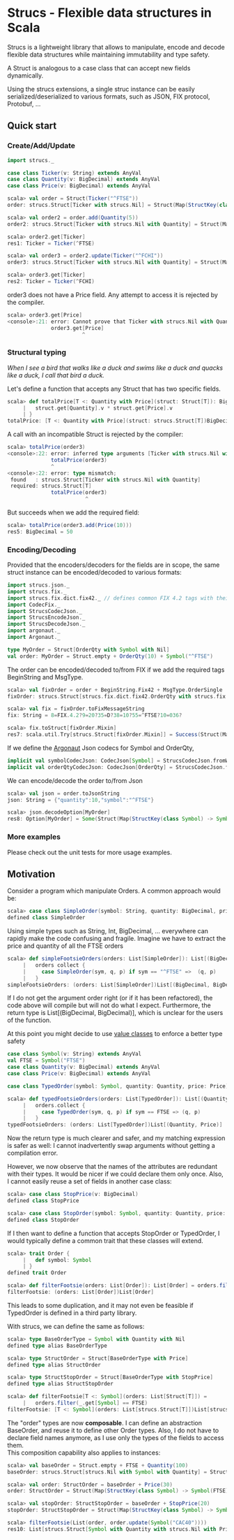 # Strucs - Flexible data structures in Scala

Strucs is a lightweight library that allows to manipulate, encode and decode flexible data structures while maintaining immutability and type safety.

A Struct is analogous to a case class that can accept new fields dynamically.

Using the strucs extensions, a single struc instance can be easily serialized/deserialized to various formats, such as JSON, FIX protocol, Protobuf, ...
  
## Quick start

### Create/Add/Update

```scala
import strucs._

case class Ticker(v: String) extends AnyVal
case class Quantity(v: BigDecimal) extends AnyVal
case class Price(v: BigDecimal) extends AnyVal
```
```scala
scala> val order = Struct(Ticker("^FTSE"))
order: strucs.Struct[Ticker with strucs.Nil] = Struct(Map(StructKey(class Ticker) -> Ticker(^FTSE)))

scala> val order2 = order.add(Quantity(5))
order2: strucs.Struct[Ticker with strucs.Nil with Quantity] = Struct(Map(StructKey(class Ticker) -> Ticker(^FTSE), StructKey(class Quantity) -> Quantity(5)))

scala> order2.get[Ticker]
res1: Ticker = Ticker(^FTSE)

scala> val order3 = order2.update(Ticker("^FCHI"))
order3: strucs.Struct[Ticker with strucs.Nil with Quantity] = Struct(Map(StructKey(class Ticker) -> Ticker(^FCHI), StructKey(class Quantity) -> Quantity(5)))

scala> order3.get[Ticker]
res2: Ticker = Ticker(^FCHI)
```
order3 does not have a Price field. Any attempt to access it is rejected by the compiler.
```scala
scala> order3.get[Price]
<console>:21: error: Cannot prove that Ticker with strucs.Nil with Quantity <:< Price.
              order3.get[Price]
                        ^
```

### Structural typing
*When I see a bird that walks like a duck and swims like a duck and quacks like a duck, I call that bird a duck.*

Let's define a function that accepts any Struct that has two specific fields.
```scala
scala> def totalPrice[T <: Quantity with Price](struct: Struct[T]): BigDecimal = {
     |   struct.get[Quantity].v * struct.get[Price].v
     | }
totalPrice: [T <: Quantity with Price](struct: strucs.Struct[T])BigDecimal
```
A call with an incompatible Struct is rejected by the compiler:  
```scala
scala> totalPrice(order3)
<console>:22: error: inferred type arguments [Ticker with strucs.Nil with Quantity] do not conform to method totalPrice's type parameter bounds [T <: Quantity with Price]
              totalPrice(order3)
              ^
<console>:22: error: type mismatch;
 found   : strucs.Struct[Ticker with strucs.Nil with Quantity]
 required: strucs.Struct[T]
              totalPrice(order3)
                         ^
```
But succeeds when we add the required field:
```scala
scala> totalPrice(order3.add(Price(10)))
res5: BigDecimal = 50
```


### Encoding/Decoding
Provided that the encoders/decoders for the fields are in scope, the same struct instance can be encoded/decoded to various formats:
```scala
import strucs.json._
import strucs.fix._
import strucs.fix.dict.fix42._ // defines common FIX 4.2 tags with their codec
import CodecFix._
import StrucsCodecJson._
import StrucsEncodeJson._
import StrucsDecodeJson._
import argonaut._
import Argonaut._

type MyOrder = Struct[OrderQty with Symbol with Nil]
val order: MyOrder = Struct.empty + OrderQty(10) + Symbol("^FTSE")
```
The order can be encoded/decoded to/from FIX if we add the required tags BeginString and MsgType. 
```scala
scala> val fixOrder = order + BeginString.Fix42 + MsgType.OrderSingle
fixOrder: strucs.Struct[strucs.fix.dict.fix42.OrderQty with strucs.fix.dict.fix42.Symbol with strucs.Nil with strucs.fix.dict.fix42.BeginString with strucs.fix.dict.fix42.MsgType] = Struct(Map(StructKey(class OrderQty) -> OrderQty(10), StructKey(class Symbol) -> Symbol(^FTSE), StructKey(class BeginString) -> BeginString(FIX.4.2), StructKey(class MsgType) -> MsgType(D)))

scala> val fix = fixOrder.toFixMessageString
fix: String = 8=FIX.4.2?9=20?35=D?38=10?55=^FTSE?10=036?

scala> fix.toStruct[fixOrder.Mixin]
res7: scala.util.Try[strucs.Struct[fixOrder.Mixin]] = Success(Struct(Map(StructKey(class MsgType) -> MsgType(D), StructKey(class BeginString) -> BeginString(FIX.4.2), StructKey(class Symbol) -> Symbol(^FTSE), StructKey(class OrderQty) -> OrderQty(10))))
```
If we define the [Argonaut](http://argonaut.io/) Json codecs for Symbol and OrderQty,
```scala
implicit val symbolCodecJson: CodecJson[Symbol] = StrucsCodecJson.fromWrapper[Symbol, String]("symbol")
implicit val orderQtyCodecJson: CodecJson[OrderQty] = StrucsCodecJson.fromWrapper[OrderQty, BigDecimal]("quantity")
```
We can encode/decode the order to/from Json
```scala
scala> val json = order.toJsonString
json: String = {"quantity":10,"symbol":"^FTSE"}

scala> json.decodeOption[MyOrder]
res8: Option[MyOrder] = Some(Struct(Map(StructKey(class Symbol) -> Symbol(^FTSE), StructKey(class OrderQty) -> OrderQty(10))))
```

### More examples
Please check out the unit tests for more usage examples.

## Motivation
Consider a program which manipulate Orders.
A common approach would be: 
```scala
scala> case class SimpleOrder(symbol: String, quantity: BigDecimal, price: BigDecimal)
defined class SimpleOrder
```
Using simple types such as String, Int, BigDecimal, ... everywhere can rapidly make the code confusing and fragile.
Imagine we have to extract the price and quantity of all the FTSE orders 
```scala
scala> def simpleFootsieOrders(orders: List[SimpleOrder]): List[(BigDecimal, BigDecimal)] = 
     |   orders collect {
     |     case SimpleOrder(sym, q, p) if sym == "^FTSE" =>  (q, p)
     |   }
simpleFootsieOrders: (orders: List[SimpleOrder])List[(BigDecimal, BigDecimal)]
```
If I do not get the argument order right (or if it has been refactored), the code above will compile but will not do what I expect.
Furthermore, the return type is List[(BigDecimal, BigDecimal)], which is unclear for the users of the function. 


At this point you might decide to use [value classes](http://docs.scala-lang.org/overviews/core/value-classes.html) to enforce a better type safety
```scala
case class Symbol(v: String) extends AnyVal
val FTSE = Symbol("FTSE")
case class Quantity(v: BigDecimal) extends AnyVal
case class Price(v: BigDecimal) extends AnyVal

case class TypedOrder(symbol: Symbol, quantity: Quantity, price: Price)
```
```scala
scala> def typedFootsieOrders(orders: List[TypedOrder]): List[(Quantity, Price)] = 
     |   orders.collect {
     |     case TypedOrder(sym, q, p) if sym == FTSE => (q, p)
     |   }
typedFootsieOrders: (orders: List[TypedOrder])List[(Quantity, Price)]
```
Now the return type is much clearer and safer, and my matching expression is safer as well: 
I cannot inadvertently swap arguments without getting a compilation error.

However, we now observe that the names of the attributes are redundant with their types. 
It would be nicer if we could declare them only once.
Also, I cannot easily reuse a set of fields in another case class:
```scala
scala> case class StopPrice(v: BigDecimal)
defined class StopPrice

scala> case class StopOrder(symbol: Symbol, quantity: Quantity, price: StopPrice)
defined class StopOrder
```
If I then want to define a function that accepts StopOrder or TypedOrder, I would typically define a common trait that these classes will extend.
```scala
scala> trait Order {
     |   def symbol: Symbol 
     | }
defined trait Order

scala> def filterFootsie(orders: List[Order]): List[Order] = orders.filter(_.symbol == FTSE)
filterFootsie: (orders: List[Order])List[Order]
```
This leads to some duplication, and it may not even be feasible if TypedOrder is defined in a third party library.
 
With strucs, we can define the same as follows:
```scala
scala> type BaseOrderType = Symbol with Quantity with Nil
defined type alias BaseOrderType

scala> type StructOrder = Struct[BaseOrderType with Price]
defined type alias StructOrder

scala> type StructStopOrder = Struct[BaseOrderType with StopPrice]
defined type alias StructStopOrder

scala> def filterFootsie[T <: Symbol](orders: List[Struct[T]]) = 
     |   orders.filter(_.get[Symbol] == FTSE)
filterFootsie: [T <: Symbol](orders: List[strucs.Struct[T]])List[strucs.Struct[T]]
```
The "order" types are now **composable**. I can define an abstraction BaseOrder, and reuse it to define other Order types. 
Also, I do not have to declare field names anymore, as I use only the types of the fields to access them.  
This composition capability also applies to instances:

```scala
scala> val baseOrder = Struct.empty + FTSE + Quantity(100)
baseOrder: strucs.Struct[strucs.Nil with Symbol with Quantity] = Struct(Map(StructKey(class Symbol) -> Symbol(FTSE), StructKey(class Quantity) -> Quantity(100)))

scala> val order: StructOrder = baseOrder + Price(30)
order: StructOrder = Struct(Map(StructKey(class Symbol) -> Symbol(FTSE), StructKey(class Quantity) -> Quantity(100), StructKey(class Price) -> Price(30)))

scala> val stopOrder: StructStopOrder = baseOrder + StopPrice(20)
stopOrder: StructStopOrder = Struct(Map(StructKey(class Symbol) -> Symbol(FTSE), StructKey(class Quantity) -> Quantity(100), StructKey(class StopPrice) -> StopPrice(20)))

scala> filterFootsie(List(order, order.update(Symbol("CAC40"))))
res10: List[strucs.Struct[Symbol with Quantity with strucs.Nil with Price]] = List(Struct(Map(StructKey(class Symbol) -> Symbol(FTSE), StructKey(class Quantity) -> Quantity(100), StructKey(class Price) -> Price(30))))
```  

